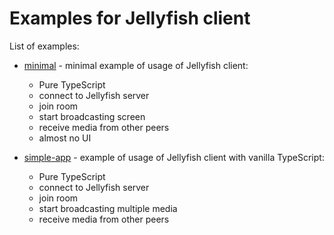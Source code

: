 # Examples for Jellyfish client

List of examples:

- [minimal](https://github.com/jellyfish-dev/ts-client-sdk/tree/main/examples/minimal) - minimal example of usage of Jellyfish client:

  - Pure TypeScript
  - connect to Jellyfish server
  - join room
  - start broadcasting screen
  - receive media from other peers
  - almost no UI

- [simple-app](https://github.com/jellyfish-dev/ts-client-sdk/tree/main/examples/simple-app) - example of usage of Jellyfish client with vanilla TypeScript:
  - Pure TypeScript
  - connect to Jellyfish server
  - join room
  - start broadcasting multiple media
  - receive media from other peers
